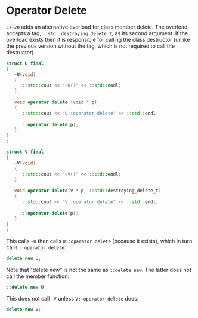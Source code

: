 # Operator Delete

`C++20` adds an alternative overload for class member delete. The overload accepts a tag, `::std::destroying_delete_t`, as its second argument. If the
overload exists then it is responsible for calling the class destructor (unlike the previous version without the tag, which is not required to call the destructor).

```c++
struct U final
{
   ~U(void)
   {
      ::std::cout << "~U()" << ::std::endl;
   }
   
   void operator delete (void * p)
   {
      ::std::cout << "U::operator delete" << ::std::endl;
      
      ::operator delete(p);
   }
}
;

struct V final
{
   ~V(void)
   {
      ::std::cout << "~V()" << ::std::endl;
   }
   
   void operator delete(V * p, ::std::destroying_delete_t)
   {
      ::std::cout << "V::operator delete" << ::std::endl;
      
      ::operator delete(p);
   }
}
;
```

This calls `~U` then calls `U::operator delete` (because it exists), which in turn calls `::operator delete`:

```c++
delete new U;
```

Note that "delete new" is not the same as `::delete new`. The latter does not call the member function:

```c++
::delete new U;
```

This does not call `~V` unless `V::operator delete` does:

```c++
delete new V;
```
